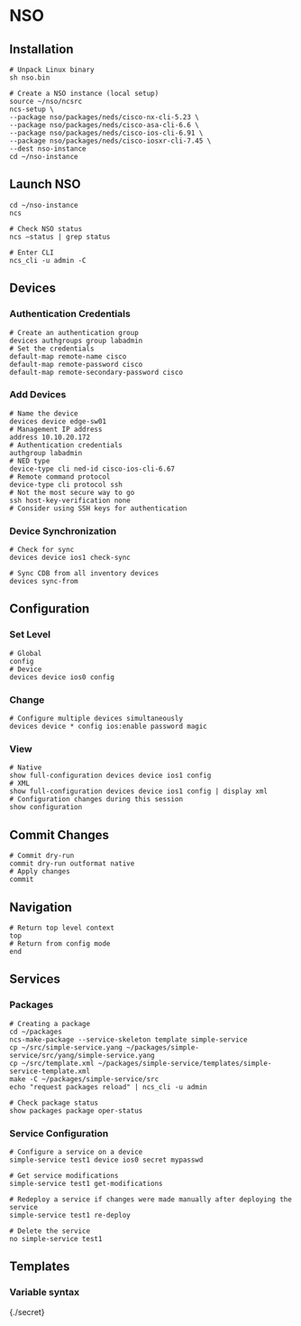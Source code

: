 # NSO

## Installation

````
# Unpack Linux binary
sh nso.bin

# Create a NSO instance (local setup)
source ~/nso/ncsrc
ncs-setup \
--package nso/packages/neds/cisco-nx-cli-5.23 \
--package nso/packages/neds/cisco-asa-cli-6.6 \
--package nso/packages/neds/cisco-ios-cli-6.91 \
--package nso/packages/neds/cisco-iosxr-cli-7.45 \
--dest nso-instance
cd ~/nso-instance
````

## Launch NSO

```
cd ~/nso-instance
ncs

# Check NSO status
ncs —status | grep status

# Enter CLI
ncs_cli -u admin -C
```

## Devices

### Authentication Credentials

````
# Create an authentication group
devices authgroups group labadmin
# Set the credentials
default-map remote-name cisco
default-map remote-password cisco
default-map remote-secondary-password cisco
````

### Add Devices

````
# Name the device
devices device edge-sw01
# Management IP address 
address 10.10.20.172
# Authentication credentials
authgroup labadmin
# NED type
device-type cli ned-id cisco-ios-cli-6.67
# Remote command protocol
device-type cli protocol ssh
# Not the most secure way to go
ssh host-key-verification none
# Consider using SSH keys for authentication
````

### Device Synchronization

```
# Check for sync
devices device ios1 check-sync

# Sync CDB from all inventory devices
devices sync-from
```

## Configuration

### Set Level
```
# Global
config
# Device
devices device ios0 config
```

### Change

````
# Configure multiple devices simultaneously
devices device * config ios:enable password magic
````

### View

````
# Native
show full-configuration devices device ios1 config
# XML
show full-configuration devices device ios1 config | display xml
# Configuration changes during this session
show configuration
````

## Commit Changes

```
# Commit dry-run
commit dry-run outformat native
# Apply changes
commit
```

## Navigation

````
# Return top level context
top
# Return from config mode
end
````

## Services

### Packages

```
# Creating a package
cd ~/packages
ncs-make-package --service-skeleton template simple-service
cp ~/src/simple-service.yang ~/packages/simple-service/src/yang/simple-service.yang 
cp ~/src/template.xml ~/packages/simple-service/templates/simple-service-template.xml 
make -C ~/packages/simple-service/src
echo "request packages reload" | ncs_cli -u admin

# Check package status
show packages package oper-status
```

### Service Configuration

```
# Configure a service on a device
simple-service test1 device ios0 secret mypasswd

# Get service modifications
simple-service test1 get-modifications

# Redeploy a service if changes were made manually after deploying the service
simple-service test1 re-deploy

# Delete the service
no simple-service test1
```

## Templates

### Variable syntax

<secret>{./secret}</secret>